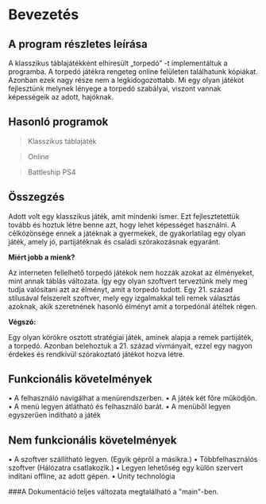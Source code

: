 # Bevezetés

## A program részletes leírása

A klasszikus táblajátékként elhíresült „torpedó” -t implementáltuk a programba. A torpedó játékra rengeteg online felületen találhatunk kópiákat. Azonban ezek nagy része nem a legkidogozottabb. Mi egy olyan játékot fejlesztünk melynek lényege a torpedó szabályai, viszont vannak képességeik az adott, hajóknak. 

## Hasonló programok

> Klasszikus táblajáték

> Online 

> Battleship PS4

## Összegzés

Adott volt egy klasszikus játék, amit mindenki ismer. Ezt fejlesztetettük tovább és hoztuk létre benne azt, hogy lehet képességet használni. A célközönsége ennek a játéknak a gyermekek, de gyakorlatilag egy olyan játék, amely jó, partijátéknak és családi szórakozásnak egyaránt.

**Miért jobb a mienk?**

Az interneten fellelhető torpedó játékok nem hozzák azokat az élményeket, mint annak táblás változata. Így egy olyan szoftvert terveztünk mely meg tudja valósítani azt az élményt, amit a torpedó tudott. Egy 21. század stílusával felszerelt szoftver, mely egy izgalmakkal teli remek választás azoknak, akik szeretnének hasonló élményt amit a torpedónál átéltek régen.

**Végszó:**

Egy olyan körökre osztott stratégiai játék, aminek alapja a remek partijáték, a torpedó. Azonban belehoztuk a 21. század vívmányait, ezzel egy nagyon érdekes és rendkívül szórakoztató játékot hozva létre.

## Funkcionális követelmények

•	A felhasználó navigálhat a menürendszerben.
•	A játék két főre működjön.
•	A menü legyen átlátható és felhasználó barát.
•	A menüből legyen egyszerűen indítható a játék

## Nem funkcionális követelmények

•	A szoftver szállítható legyen. (Egyik gépről a másikra.)
•	Többfelhasználós szoftver (Hálózatra csatlakozik.)
•	Legyen lehetőség egy külön szervert indítani offline, az adott gépen.
•	Unity technológia

###A Dokumentáció teljes változata megtalálható a "main"-ben. 
